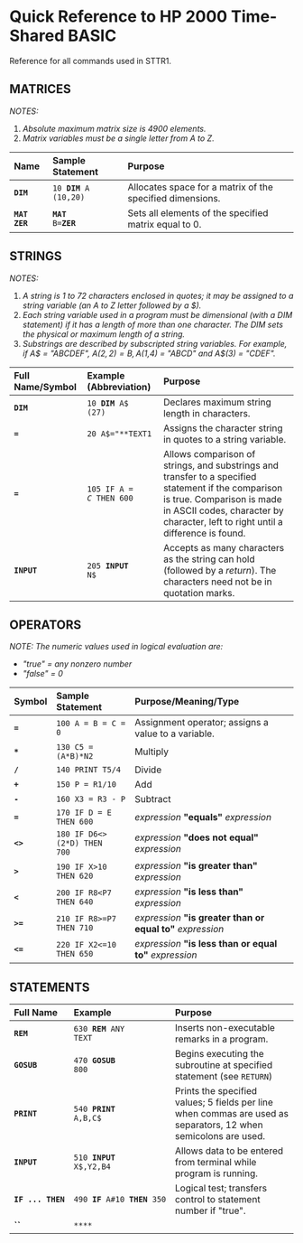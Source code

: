 # Quick Reference to HP 2000 Time-Shared BASIC

Reference for all commands used in STTR1.

## MATRICES
_NOTES:_
1. _Absolute maximum matrix size is 4900 elements._
2. _Matrix variables must be a single letter from A to Z._

|Name|Sample Statement|Purpose|
|:---|:---|:---|
|__`DIM`__|<code>10 __DIM__ A (10,20)</code>|Allocates space for a matrix of the specified dimensions.|
|__`MAT ZER`__|<code>__MAT__  B=__ZER__</code>|Sets all elements of the specified matrix equal to 0.|

## STRINGS
_NOTES:_
1. _A string is 1 to 72 characters enclosed in quotes; it may be assigned to a string variable (an A to Z letter followed by a $)._
2. _Each string variable used in a program must be dimensional (with a DIM statement) if it has a length of more than one character. The DIM sets the physical or maximum length of a string._
3. _Substrings are described by subscripted string variables. For example, if A$ = "ABCDEF", A$(2,2) = B, A$(1,4) = "ABCD" and A$(3) = "CDEF"._

|Full Name/Symbol|Example (Abbreviation)|Purpose|
|:---|:---|:---|
|__`DIM`__ |<code>10 __DIM__ A$ (27)</code>|Declares maximum string length in characters.|
|__`=`__ |<code>20 A$="**TEXT1</code>|Assigns the character string in quotes to a string variable.|
|__`=`__ |<code>105&nbsp;IF&nbsp;A$=C$&nbsp;THEN&nbsp;600</code>|Allows comparison of strings, and substrings and transfer to a specified statement if the comparison is true. Comparison is made in ASCII codes, character by character, left to right until a difference is found.|
|__`INPUT`__ |<code>205 __INPUT__ N$</code>|Accepts as many characters as the string can hold (followed by a _return_). The characters need not be in quotation marks.|

## OPERATORS

_NOTE: The numeric values used in logical evaluation are:_
* _"true" = any nonzero number_
* _"false" = 0_

|Symbol|Sample Statement|Purpose/Meaning/Type|
|:---|:---|:---|
|__`=`__ |<code>100 A = B = C = 0</code>|Assignment operator; assigns a value to a variable.|
|__`*`__ |<code>130 C5 = (A*B)*N2</code>|Multiply|
|__`/`__ |<code>140 PRINT T5/4<code>|Divide|
|__`+`__ |<code>150 P = R1/10<code>|Add|
|__`-`__ |<code>160 X3 = R3 - P<code>|Subtract|
|__`=`__ |<code>170 IF D = E THEN 600<code>|_expression_ __"equals"__ _expression_|
|__`<>`__ |<code>180 IF D6<>(2*D) THEN 700<code>|_expression_ __"does not equal"__ _expression_|
|__`>`__ |<code>190 IF X>10 THEN 620<code>|_expression_ __"is greater than"__ _expression_|
|__`<`__ |<code>200 IF R8<P7 THEN 640 <code>|_expression_ __"is less than"__ _expression_|
|__`>=`__ |<code>210 IF R8>=P7 THEN 710<code>|_expression_ __"is greater than or equal to"__ _expression_
|__`<=`__ |<code>220 IF X2<=10 THEN 650<code>|_expression_ __"is less than or equal to"__ _expression_

## STATEMENTS

|Full Name|Example|Purpose|
|:---|:---|:---|
|**`REM`** |<code>630 **REM** ANY TEXT</code>|Inserts non-executable remarks in a program.||
|**`GOSUB`** |<code>470 **GOSUB** 800</code>|Begins executing the subroutine at specified statement (see `RETURN`)|
|**`PRINT`** |<code>540 **PRINT** A,B,C$</code>|Prints the specified values; 5 fields per line when commas are used as separators, 12 when semicolons are used.|
|**`INPUT`** |<code>510 **INPUT** X$,Y2,B4</code>|Allows data to be entered from terminal while program is running.|
|<code>**IF&nbsp;...&nbsp;THEN**</code> |<code>490&nbsp;**IF**&nbsp;A#10&nbsp;**THEN**&nbsp;350</code>|Logical test; transfers control to statement number if "true".|
|**``** |<code>****</code>||
